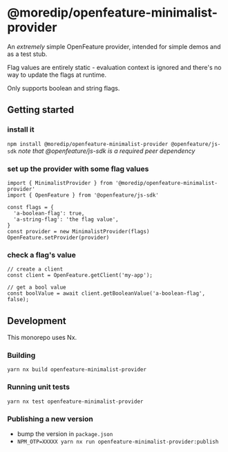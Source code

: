 # @moredip/openfeature-minimalist-provider

An *extremely* simple OpenFeature provider, intended for simple demos and as a test stub.

Flag values are entirely static - evaluation context is ignored and there's no way to update the flags at runtime. 

Only supports boolean and string flags.


## Getting started

### install it
```npm install @moredip/openfeature-minimalist-provider @openfeature/js-sdk```
*note that @openfeature/js-sdk is a required peer dependency*

### set up the provider with some flag values
```
import { MinimalistProvider } from '@moredip/openfeature-minimalist-provider'
import { OpenFeature } from '@openfeature/js-sdk'

const flags = {
  'a-boolean-flag': true,
  'a-string-flag': 'the flag value',
}
const provider = new MinimalistProvider(flags)
OpenFeature.setProvider(provider)
```

### check a flag's value
```
// create a client
const client = OpenFeature.getClient('my-app');

// get a bool value
const boolValue = await client.getBooleanValue('a-boolean-flag', false);
```

## Development

This monorepo uses Nx. 
### Building
`yarn nx build openfeature-minimalist-provider`
### Running unit tests
`yarn nx test openfeature-minimalist-provider`

### Publishing a new version
- bump the version in `package.json`
- `NPM_OTP=XXXXX yarn nx run openfeature-minimalist-provider:publish`
